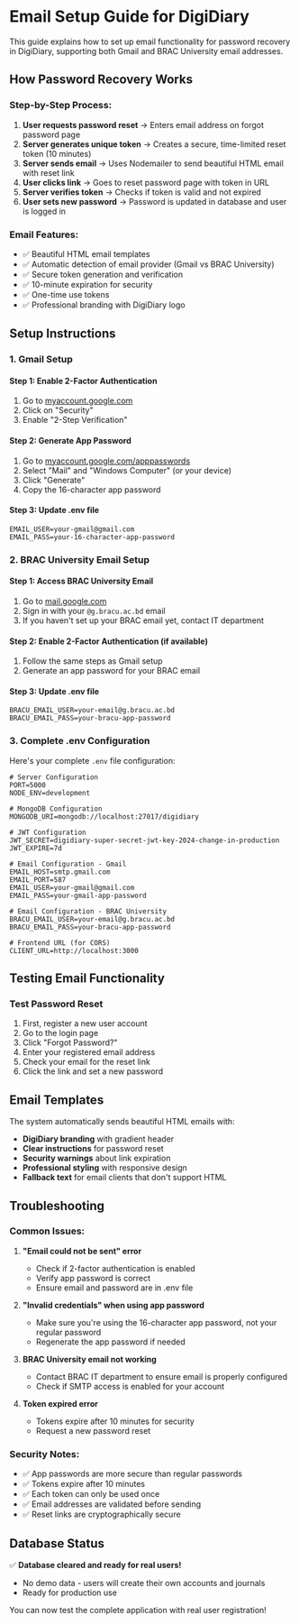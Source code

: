 # Email Setup Guide for DigiDiary

This guide explains how to set up email functionality for password recovery in DigiDiary, supporting both Gmail and BRAC University email addresses.

## How Password Recovery Works

### Step-by-Step Process:

1. **User requests password reset** → Enters email address on forgot password page
2. **Server generates unique token** → Creates a secure, time-limited reset token (10 minutes)
3. **Server sends email** → Uses Nodemailer to send beautiful HTML email with reset link
4. **User clicks link** → Goes to reset password page with token in URL
5. **Server verifies token** → Checks if token is valid and not expired
6. **User sets new password** → Password is updated in database and user is logged in

### Email Features:
- ✅ Beautiful HTML email templates
- ✅ Automatic detection of email provider (Gmail vs BRAC University)
- ✅ Secure token generation and verification
- ✅ 10-minute expiration for security
- ✅ One-time use tokens
- ✅ Professional branding with DigiDiary logo

## Setup Instructions

### 1. Gmail Setup

#### Step 1: Enable 2-Factor Authentication
1. Go to [myaccount.google.com](https://myaccount.google.com)
2. Click on "Security"
3. Enable "2-Step Verification"

#### Step 2: Generate App Password
1. Go to [myaccount.google.com/apppasswords](https://myaccount.google.com/apppasswords)
2. Select "Mail" and "Windows Computer" (or your device)
3. Click "Generate"
4. Copy the 16-character app password

#### Step 3: Update .env file
```env
EMAIL_USER=your-gmail@gmail.com
EMAIL_PASS=your-16-character-app-password
```

### 2. BRAC University Email Setup

#### Step 1: Access BRAC University Email
1. Go to [mail.google.com](https://mail.google.com)
2. Sign in with your `@g.bracu.ac.bd` email
3. If you haven't set up your BRAC email yet, contact IT department

#### Step 2: Enable 2-Factor Authentication (if available)
1. Follow the same steps as Gmail setup
2. Generate an app password for your BRAC email

#### Step 3: Update .env file
```env
BRACU_EMAIL_USER=your-email@g.bracu.ac.bd
BRACU_EMAIL_PASS=your-bracu-app-password
```

### 3. Complete .env Configuration

Here's your complete `.env` file configuration:

```env
# Server Configuration
PORT=5000
NODE_ENV=development

# MongoDB Configuration
MONGODB_URI=mongodb://localhost:27017/digidiary

# JWT Configuration
JWT_SECRET=digidiary-super-secret-jwt-key-2024-change-in-production
JWT_EXPIRE=7d

# Email Configuration - Gmail
EMAIL_HOST=smtp.gmail.com
EMAIL_PORT=587
EMAIL_USER=your-gmail@gmail.com
EMAIL_PASS=your-gmail-app-password

# Email Configuration - BRAC University
BRACU_EMAIL_USER=your-email@g.bracu.ac.bd
BRACU_EMAIL_PASS=your-bracu-app-password

# Frontend URL (for CORS)
CLIENT_URL=http://localhost:3000
```

## Testing Email Functionality

### Test Password Reset

1. First, register a new user account
2. Go to the login page
3. Click "Forgot Password?"
4. Enter your registered email address
5. Check your email for the reset link
6. Click the link and set a new password

## Email Templates

The system automatically sends beautiful HTML emails with:

- **DigiDiary branding** with gradient header
- **Clear instructions** for password reset
- **Security warnings** about link expiration
- **Professional styling** with responsive design
- **Fallback text** for email clients that don't support HTML

## Troubleshooting

### Common Issues:

1. **"Email could not be sent" error**
   - Check if 2-factor authentication is enabled
   - Verify app password is correct
   - Ensure email and password are in .env file

2. **"Invalid credentials" when using app password**
   - Make sure you're using the 16-character app password, not your regular password
   - Regenerate the app password if needed

3. **BRAC University email not working**
   - Contact BRAC IT department to ensure email is properly configured
   - Check if SMTP access is enabled for your account

4. **Token expired error**
   - Tokens expire after 10 minutes for security
   - Request a new password reset

### Security Notes:

- ✅ App passwords are more secure than regular passwords
- ✅ Tokens expire after 10 minutes
- ✅ Each token can only be used once
- ✅ Email addresses are validated before sending
- ✅ Reset links are cryptographically secure

## Database Status

✅ **Database cleared and ready for real users!**
- No demo data - users will create their own accounts and journals
- Ready for production use

You can now test the complete application with real user registration! 